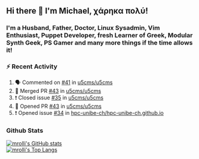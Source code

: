 ## Hi there 👋 I'm Michael, χάρηκα πολύ!

<!--
**mrolli/mrolli** is a ✨ _special_ ✨ repository because its `README.md` (this file) appears on your GitHub profile.

Here are some ideas to get you started:

- 🔭 I’m currently working on ...
- 🌱 I’m currently learning ...
- 👯 I’m looking to collaborate on ...
- 🤔 I’m looking for help with ...
- 💬 Ask me about ...
- 📫 How to reach me: ...
- 😄 Pronouns: ...
- ⚡ Fun fact: ...
-->

### I'm a Husband, Father, Doctor, Linux Sysadmin, Vim Enthusiast, Puppet Developer, fresh Learner of Greek, Modular Synth Geek, PS Gamer and many more things if the time allows it!

### :zap: Recent Activity

<!--START_SECTION:activity-->
1. 🗣 Commented on [#41](https://github.com/u5cms/u5cms/issues/41) in [u5cms/u5cms](https://github.com/u5cms/u5cms)
2. 🎉 Merged PR [#43](https://github.com/u5cms/u5cms/pull/43) in [u5cms/u5cms](https://github.com/u5cms/u5cms)
3. ❗️ Closed issue [#35](https://github.com/u5cms/u5cms/issues/35) in [u5cms/u5cms](https://github.com/u5cms/u5cms)
4. 💪 Opened PR [#43](https://github.com/u5cms/u5cms/pull/43) in [u5cms/u5cms](https://github.com/u5cms/u5cms)
5. ❗️ Opened issue [#34](https://github.com/hpc-unibe-ch/hpc-unibe-ch.github.io/issues/34) in [hpc-unibe-ch/hpc-unibe-ch.github.io](https://github.com/hpc-unibe-ch/hpc-unibe-ch.github.io)
<!--END_SECTION:activity-->

### Github Stats
[![mrolli's GitHub stats](https://github-readme-stats.vercel.app/api?username=mrolli&count_private=true&show_icons=true&theme=onedark)](https://github.com/anuraghazra/github-readme-stats)  
[![mrolli's Top Langs](https://github-readme-stats.vercel.app/api/top-langs/?username=mrolli&count_private=true&theme=onedark&hide=c%2B%2B,c,html,cmake,makefile&layout=compact)](https://github.com/anuraghazra/github-readme-stats)
